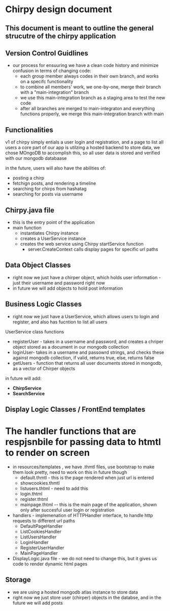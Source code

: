 # Chirpy design document
## This document is meant to outline the general strucutre of the chirpy application

## Version Control Guidlines
- our process for ensuuring we have a clean code history and minimize confusion in terms of changing code:
    - each group member always codes in their own branch, and works on a specifc functionality
    - to combine all members' work, we one-by-one, merge their branch with a "main-integration" branch
    - we use this main-integration branch as a staging area to test the new code
    - after all branches are merged to main-integraton and everything functions properly, we merge this main-integration branch with main


## Functionalities 

v1 of chirpy simply entials a user login and registration, and a page to list all users 
a core part of our app is utilzing a hosted backend to store data, we chose MOngoDB to accomplish this, so all user data is stored and verified with our mongodb databaase

in the future, users will also have the abilities of: 
- posting a chirp
- fetchign posts, and rendering a timeline
- searching for chirps from hashatag
- searching for posts via username


## Chirpy.java file

- this is the entry point of the application
- main function 
    - instantiates Chirpy instance
    - creates a UserService instance
    - creates the web service using Chirpy startService function
        - server.CreateContext calls display pages for specific url paths


## Data Object Classes

- right now we just have a chirper object, which holds user information - just their username and password right now
- in future we will add objects to hold post information


## Business Logic Classes

- right now we just have a UserService, which allows users to login and register, and also has fucntion to list all users

UserService class functions
- registerUser - takes in a username and password, and creates a chriper object stored as a document in our mongodb collection
- loginUser- takes in a username and passowrd strings, and checks these against mongodb collection, if valid, returns true, else, returns false
- getUsers - function that returns all user documents stored in mongodb, as a vector of Chirper objects

in future will add:
- **ChirpService** 
- **SearchService** 


## Display Logic Classes / FrontEnd templates
# The handler functions that are respjsnbile for passing data to htmtl to render on screen

- in resources/templates , we have .thmtl files, use bootstrap to make them look pretty, need to work on this in future though
    - default.thmtl - this is the page rendered when just url is entered
    - showcookies.thmtl
    - listusers.thtml - need to add this 
    - login.thtml
    - register.thtml
    - mainpage.thtml -- this is the main page of the application, shown only after succesful user login or registration
- handlers - implemenation of HTTPHandler interface, to handle http requests to different url paths
    - DefaultPageHandler 
    - ListCookiesHandler
    -  ListUsersHandler
    -  LoginHandler
    -  RegisterUserHandler
    - MainPageHandler
- DisplayLogic.java file - we do not need to change this, but it gives us code to render dynamic html pages


## Storage

- we are using a hosted mongodb atlas instance to store data
- right now we just store user (chirper) objects in the databse, and in the future we will add posts





